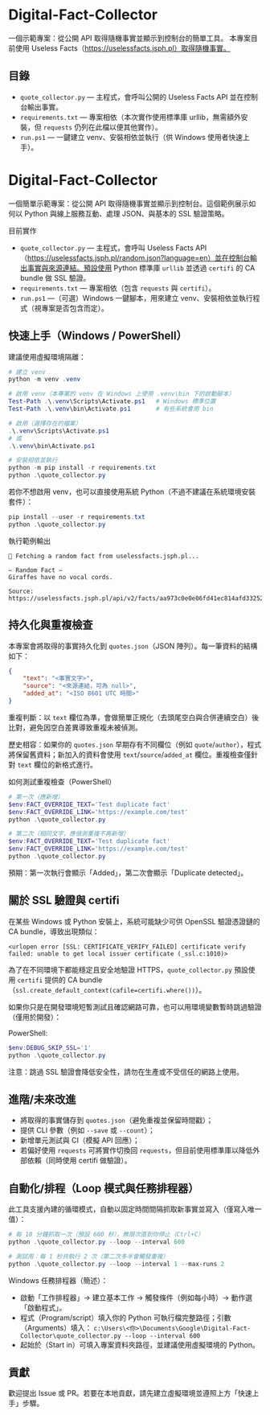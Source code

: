 Digital-Fact-Collector
======================

一個示範專案：從公開 API 取得隨機事實並顯示到控制台的簡單工具。
本專案目前使用 Useless Facts（https://uselessfacts.jsph.pl）取得隨機事實。

目錄
-----
- `quote_collector.py` — 主程式，會呼叫公開的 Useless Facts API 並在控制台輸出事實。
- `requirements.txt` — 專案相依（本次實作使用標準庫 urllib，無需額外安裝，但 `requests` 仍列在此檔以便其他實作）。
- `run.ps1` — 一鍵建立 venv、安裝相依並執行（供 Windows 使用者快速上手）。
# Digital-Fact-Collector

一個簡單示範專案：從公開 API 取得隨機事實並顯示到控制台。這個範例展示如何以 Python 與線上服務互動、處理 JSON、與基本的 SSL 驗證策略。

目前實作
- `quote_collector.py` — 主程式，會呼叫 Useless Facts API（https://uselessfacts.jsph.pl/random.json?language=en）並在控制台輸出事實與來源連結。預設使用 Python 標準庫 `urllib` 並透過 `certifi` 的 CA bundle 做 SSL 驗證。
- `requirements.txt` — 專案相依（包含 `requests` 與 `certifi`）。
- `run.ps1` —（可選）Windows 一鍵腳本，用來建立 venv、安裝相依並執行程式（視專案是否包含而定）。

快速上手（Windows / PowerShell）
---------------------------------

建議使用虛擬環境隔離：

```powershell
# 建立 venv
python -m venv .venv

# 啟用 venv（本專案的 venv 在 Windows 上使用 .venv\bin 下的啟動腳本）
Test-Path .\.venv\Scripts\Activate.ps1   # Windows 標準位置
Test-Path .\.venv\bin\Activate.ps1       # 有些系統會用 bin

# 啟用（選擇存在的檔案）
.\.venv\Scripts\Activate.ps1
# 或
.\.venv\bin\Activate.ps1

# 安裝相依並執行
python -m pip install -r requirements.txt
python .\quote_collector.py
```

若你不想啟用 venv，也可以直接使用系統 Python（不過不建議在系統環境安裝套件）：

```powershell
pip install --user -r requirements.txt
python .\quote_collector.py
```

執行範例輸出

```text
🔎 Fetching a random fact from uselessfacts.jsph.pl...

— Random Fact —
Giraffes have no vocal cords.

Source: https://uselessfacts.jsph.pl/api/v2/facts/aa973c0e0e06fd41ec814afd33252c81
```

持久化與重複檢查
-----------------

本專案會將取得的事實持久化到 `quotes.json`（JSON 陣列）。每一筆資料的結構如下：

```json
{
	"text": "<事實文字>",
	"source": "<來源連結，可為 null>",
	"added_at": "<ISO 8601 UTC 時間>"
}
```

重複判斷：以 `text` 欄位為準，會做簡單正規化（去頭尾空白與合併連續空白）後比對，避免因空白差異導致重複未被偵測。

歷史相容：如果你的 `quotes.json` 早期存有不同欄位（例如 `quote`/`author`），程式將保留舊資料；新加入的資料會使用 `text`/`source`/`added_at` 欄位。重複檢查僅針對 `text` 欄位的新格式進行。

如何測試重複檢查（PowerShell）

```powershell
# 第一次（應新增）
$env:FACT_OVERRIDE_TEXT='Test duplicate fact'
$env:FACT_OVERRIDE_LINK='https://example.com/test'
python .\quote_collector.py

# 第二次（相同文字，應偵測重複不再新增）
$env:FACT_OVERRIDE_TEXT='Test duplicate fact'
$env:FACT_OVERRIDE_LINK='https://example.com/test'
python .\quote_collector.py
```

預期：第一次執行會顯示「Added」，第二次會顯示「Duplicate detected」。

關於 SSL 驗證與 certifi
-----------------------

在某些 Windows 或 Python 安裝上，系統可能缺少可供 OpenSSL 驗證憑證鏈的 CA bundle，導致出現類似：

```
<urlopen error [SSL: CERTIFICATE_VERIFY_FAILED] certificate verify failed: unable to get local issuer certificate (_ssl.c:1010)>
```

為了在不同環境下都能穩定且安全地驗證 HTTPS，`quote_collector.py` 預設使用 `certifi` 提供的 CA bundle（`ssl.create_default_context(cafile=certifi.where())`）。

如果你只是在開發環境短暫測試且確認網路可靠，也可以用環境變數暫時跳過驗證（僅用於開發）：

PowerShell:

```powershell
$env:DEBUG_SKIP_SSL='1'
python .\quote_collector.py
```

注意：跳過 SSL 驗證會降低安全性，請勿在生產或不受信任的網路上使用。

進階/未來改進
----------------
- 將取得的事實儲存到 `quotes.json`（避免重複並保留時間戳）；
- 提供 CLI 參數（例如 `--save` 或 `--count`）；
- 新增單元測試與 CI（模擬 API 回應）；
- 若偏好使用 `requests` 可將實作切換回 `requests`，但目前使用標準庫以降低外部依賴（同時使用 certifi 做驗證）。

自動化/排程（Loop 模式與任務排程器）
-----------------------------------

此工具支援內建的循環模式，自動以固定時間間隔抓取新事實並寫入（僅寫入唯一值）：

```powershell
# 每 10 分鐘抓取一次（預設 600 秒），無限次直到你停止（Ctrl+C）
python .\quote_collector.py --loop --interval 600

# 測試用：每 1 秒共執行 2 次（第二次多半會觸發重複）
python .\quote_collector.py --loop --interval 1 --max-runs 2
```

Windows 任務排程器（簡述）：
- 啟動「工作排程器」→ 建立基本工作 → 觸發條件（例如每小時）→ 動作選「啟動程式」。
- 程式（Program/script）填入你的 Python 可執行檔完整路徑；引數（Arguments）填入：
	`c:\Users\<你>\Documents\Google\Digital-Fact-Collector\quote_collector.py --loop --interval 600`
- 起始於（Start in）可填入專案資料夾路徑，並建議使用虛擬環境的 Python。

貢獻
----
歡迎提出 Issue 或 PR。若要在本地貢獻，請先建立虛擬環境並遵照上方「快速上手」步驟。

